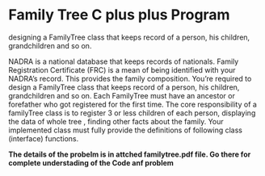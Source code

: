 # Family Tree C plus plus Program
 designing a FamilyTree class that keeps record of a person, his children, grandchildren and so on.

NADRA is a national database that keeps records of nationals. Family Registration Certificate
(FRC) is a mean of being identified with your NADRA’s record. This provides the family
composition. You’re required to design a FamilyTree class that keeps record of a person, his
children, grandchildren and so on. Each FamilyTree must have an ancestor or forefather who
got registered for the first time. The core responsibility of a familyTree class is to register 3 or
less children of each person, displaying the data of whole tree , finding other facts about the
family. Your implemented class must fully provide the definitions of following class (interface) functions.

**The details of the probelm is in attched familytree.pdf file. Go there for complete understading of the Code anf problem**
